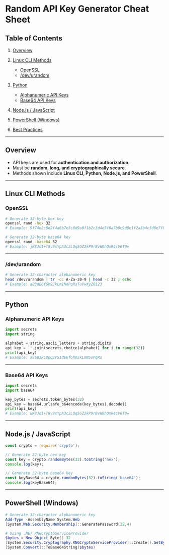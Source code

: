 # **Random API Key Generator Cheat Sheet**

## **Table of Contents**

1. [Overview](#overview)
2. [Linux CLI Methods](#linux-cli-methods)

   * [OpenSSL](#openssl)
   * [/dev/urandom](#devurandom)
3. [Python](#python)

   * [Alphanumeric API Keys](#alphanumeric-api-keys)
   * [Base64 API Keys](#base64-api-keys)
4. [Node.js / JavaScript](#nodejs--javascript)
5. [PowerShell (Windows)](#powershell-windows)
6. [Best Practices](#best-practices)

---

## **Overview**

* API keys are used for **authentication and authorization**.
* Must be **random, long, and cryptographically secure**.
* Methods shown include **Linux CLI, Python, Node.js, and PowerShell**.

---

## **Linux CLI Methods**

### **OpenSSL**

```bash
# Generate 32-byte hex key
openssl rand -hex 32
# Example: 9f74e2c8d2f4a6b7e3c8d9a0f1b2c3d4e5f6a7b8c9d0e1f2a3b4c5d6e7f8a9b0

# Generate 32-byte base64 key
openssl rand -base64 32
# Example: jK8Jd1+T8v9xYpA3c2LQq5GZ2kP9rBvW0hQmR4cV6T0=
```

---

### **/dev/urandom**

```bash
# Generate 32-character alphanumeric key
head /dev/urandom | tr -dc A-Za-z0-9 | head -c 32 ; echo
# Example: aB3dE6fGh9JkLm1NoPqRsTuVwXyZ0123
```

---

## **Python**

### **Alphanumeric API Keys**

```python
import secrets
import string

alphabet = string.ascii_letters + string.digits
api_key = ''.join(secrets.choice(alphabet) for i in range(32))
print(api_key)
# Example: X9aB3kL8pQ2rS1dE6fGh0JkLmN5oPqRs
```

---

### **Base64 API Keys**

```python
import secrets
import base64

key_bytes = secrets.token_bytes(32)
api_key = base64.urlsafe_b64encode(key_bytes).decode()
print(api_key)
# Example: wK8Jd1+T8v9xYpA3c2LQq5GZ2kP9rBvW0hQmR4cV6T0=
```

---

## **Node.js / JavaScript**

```javascript
const crypto = require('crypto');

// Generate 32-byte hex key
const key = crypto.randomBytes(32).toString('hex');
console.log(key);

// Generate 32-byte base64 key
const keyBase64 = crypto.randomBytes(32).toString('base64');
console.log(keyBase64);
```

---

## **PowerShell (Windows)**

```powershell
# Generate 32-character alphanumeric key
Add-Type -AssemblyName System.Web
[System.Web.Security.Membership]::GeneratePassword(32,4)

# Using .NET RNGCryptoServiceProvider
$bytes = New-Object Byte[] 32
[System.Security.Cryptography.RNGCryptoServiceProvider]::Create().GetBytes($bytes)
[System.Convert]::ToBase64String($bytes)
```
